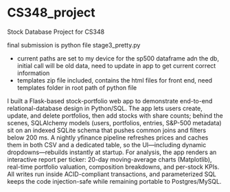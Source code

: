 # CS348_project
Stock Database Project for CS348


final submission is python file stage3_pretty.py 
- current paths are set to my device for the sp500 dataframe adn the db, initial call will be old data, need to update in app to get current correct information
- templates zip file included, contains the html files for front end, need templates folder in root path of python file

I built a Flask-based stock-portfolio web app to demonstrate end-to-end relational-database design in Python/SQL. The app lets users create, update, and delete portfolios, then add stocks with share counts; behind the scenes, SQLAlchemy models (users, portfolios, entries, S&P-500 metadata) sit on an indexed SQLite schema that pushes common joins and filters below 200 ms. A nightly yfinance pipeline refreshes prices and caches them in both CSV and a dedicated table, so the UI—including dynamic dropdowns—rebuilds instantly at startup. For analysis, the app renders an interactive report per ticker: 20-day moving-average charts (Matplotlib), real-time portfolio valuation, composition breakdowns, and per-stock KPIs. All writes run inside ACID-compliant transactions, and parameterized SQL keeps the code injection-safe while remaining portable to Postgres/MySQL.
